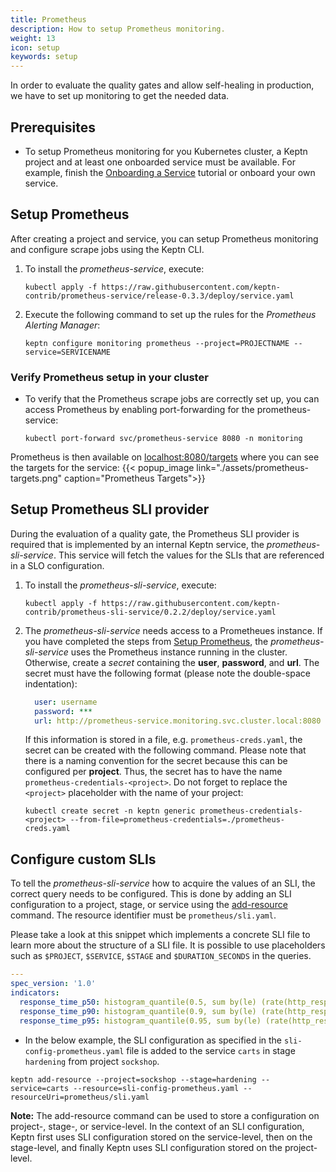 ```yaml
---
title: Prometheus
description: How to setup Prometheus monitoring.
weight: 13
icon: setup
keywords: setup
---
```


In order to evaluate the quality gates and allow self-healing in production, we have to set up monitoring to get the needed data.

## Prerequisites

- To setup Prometheus monitoring for you Kubernetes cluster, a Keptn project and at least one onboarded service must be available. For example, finish the [Onboarding a Service](../../../usecases/onboard-carts-service/) tutorial or onboard your own service.

## Setup Prometheus

After creating a project and service, you can setup Prometheus monitoring and configure scrape jobs using the Keptn CLI. 

1. To install the *prometheus-service*, execute: 

    ```console
    kubectl apply -f https://raw.githubusercontent.com/keptn-contrib/prometheus-service/release-0.3.3/deploy/service.yaml
    ```

1. Execute the following command to set up the rules for the *Prometheus Alerting Manager*:

    ```
    keptn configure monitoring prometheus --project=PROJECTNAME --service=SERVICENAME
    ```

### Verify Prometheus setup in your cluster
* To verify that the Prometheus scrape jobs are correctly set up, you can access Prometheus by enabling port-forwarding for the prometheus-service:

    ```console
    kubectl port-forward svc/prometheus-service 8080 -n monitoring
    ```

Prometheus is then available on [localhost:8080/targets](http://localhost:8080/targets) where you can see the targets for the service:
{{< popup_image link="./assets/prometheus-targets.png" caption="Prometheus Targets">}}

  
## Setup Prometheus SLI provider 

During the evaluation of a quality gate, the Prometheus SLI provider is required that is implemented by an internal Keptn service, the *prometheus-sli-service*. This service will fetch the values for the SLIs that are referenced in a SLO configuration.

1. To install the *prometheus-sli-service*, execute:

    ```console
    kubectl apply -f https://raw.githubusercontent.com/keptn-contrib/prometheus-sli-service/0.2.2/deploy/service.yaml
    ```

1. The *prometheus-sli-service* needs access to a Prometheues instance. If you have completed the steps from [Setup Prometheus](./#setup-prometheus), the *prometheus-sli-service* uses the Prometheus instance running in the cluster. Otherwise,
create a *secret* containing the **user**, **password**, and **url**. The secret must have the following format (please note the double-space indentation):

    ```yaml
      user: username
      password: ***
      url: http://prometheus-service.monitoring.svc.cluster.local:8080
    ```

    If this information is stored in a file, e.g. `prometheus-creds.yaml`, the secret can be created with the following command. Please note that there is a naming convention for the secret because this can be configured per **project**. Thus, the secret has to have the name `prometheus-credentials-<project>`. Do not forget to replace the `<project>` placeholder with the name of your project:

    ```console
    kubectl create secret -n keptn generic prometheus-credentials-<project> --from-file=prometheus-credentials=./prometheus-creds.yaml
    ```

## Configure custom SLIs

To tell the *prometheus-sli-service* how to acquire the values of an SLI, the correct query needs to be configured. This is done by adding an SLI configuration to a project, stage, or service using the [add-resource](../../cli/#keptn-add-resource) command. The resource identifier must be `prometheus/sli.yaml`.

Please take a look at this snippet which implements a concrete SLI file to learn more about the structure of a SLI file. It is possible to use placeholders such as `$PROJECT`, `$SERVICE`, `$STAGE` and `$DURATION_SECONDS` in the queries.

```yaml
---
spec_version: '1.0'
indicators:
  response_time_p50: histogram_quantile(0.5, sum by(le) (rate(http_response_time_milliseconds_bucket{job="$SERVICE-$PROJECT-$STAGE"}[$DURATION_SECONDS])))
  response_time_p90: histogram_quantile(0.9, sum by(le) (rate(http_response_time_milliseconds_bucket{job="$SERVICE-$PROJECT-$STAGE"}[$DURATION_SECONDS])))
  response_time_p95: histogram_quantile(0.95, sum by(le) (rate(http_response_time_milliseconds_bucket{job="$SERVICE-$PROJECT-$STAGE"}[$DURATION_SECONDS])))
```

* In the below example, the SLI configuration as specified in the `sli-config-prometheus.yaml` file is added to the service `carts` in stage `hardening` from project `sockshop`. 

```console
keptn add-resource --project=sockshop --stage=hardening --service=carts --resource=sli-config-prometheus.yaml --resourceUri=prometheus/sli.yaml
```

**Note:** The add-resource command can be used to store a configuration on project-, stage-, or service-level. In the context of an SLI configuration, Keptn first uses SLI configuration stored on the service-level, then on the stage-level, and finally Keptn uses SLI configuration stored on the project-level.
